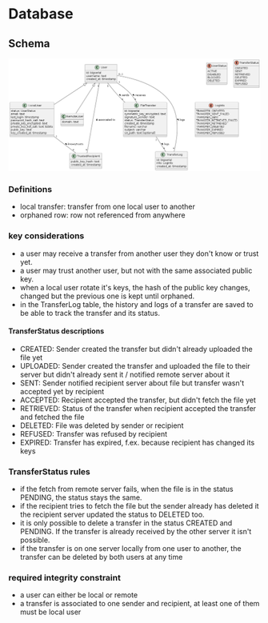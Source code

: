 # Database

## Schema

![database_schema.png](umls/dist/database_schema.png)

### Definitions

* local transfer: transfer from one local user to another
* orphaned row: row not referenced from anywhere 

### key considerations

* a user may receive a transfer from another user they don't know or trust yet.
* a user may trust another user, but not with the same associated public key.
* when a local user rotate it's keys, the hash of the public key changes, changed but the previous one is kept until orphaned.
* in the TransferLog table, the history and logs of a transfer are saved to be able to track the transfer and its status.

#### TransferStatus descriptions

* CREATED: Sender created the transfer but didn't already uploaded the file yet
* UPLOADED: Sender created the transfer and uploaded the file to their server but didn't already sent it / notified remote server about it
* SENT: Sender notified recipient server about file but transfer wasn't accepted yet by recipient
* ACCEPTED: Recipient accepted the transfer, but didn't fetch the file yet
* RETRIEVED: Status of the transfer when recipient accepted the transfer and fetched the file
* DELETED: File was deleted by sender or recipient
* REFUSED: Transfer was refused by recipient
* EXPIRED: Transfer has expired, f.ex. because recipient has changed its keys

### TransferStatus rules

* if the fetch from remote server fails, when the file is in the status PENDING, the status stays the same.
* if the recipient tries to fetch the file but the sender already has deleted it the recipient server updated the status to DELETED too.
* it is only possible to delete a transfer in the status CREATED and PENDING. If the transfer is already received by the other server it isn't possible.
* if the transfer is on one server locally from one user to another, the transfer can be deleted by both users at any time

### required integrity constraint

* a user can either be local or remote
* a transfer is associated to one sender and recipient, at least one of them must be local user
